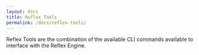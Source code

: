 ```yaml
---
layout: docs
title: Reflex Tools
permalink: /docs/reflex-tools/
---
```


Reflex Tools are the combination of the available CLI commands available to interface with the Reflex Engine.

